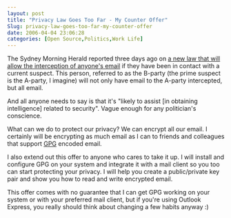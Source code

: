 ```yaml
---
layout: post
title: "Privacy Law Goes Too Far - My Counter Offer"
Slug: privacy-law-goes-too-far-my-counter-offer
date: 2006-04-04 23:06:28
categories: [Open Source,Politics,Work Life]
---
```

The Sydney Morning Herald reported three days ago on [a new law that will allow the interception of anyone's email](http://www.smh.com.au/news/opinion/more-than-ever-watch-what-you-say/2006/04/02/1143916406540.html) if they have been in contact with a current suspect. This person, referred to as the B-party (the prime suspect is the A-party, I imagine) will not only have email to the A-party intercepted, but all email.

And all anyone needs to say is that it's "likely to assist \[in obtaining intelligence\] related to security". Vague enough for any politician's conscience.

What can we do to protect our privacy? We can encrypt all our email. I certainly will be encrypting as much email as I can to friends and colleagues that support [GPG](http://www.gnupg.org/) encoded email.

I also extend out this offer to anyone who cares to take it up. I will install and configure GPG on your system and integrate it with a mail client so you too can start protecting your privacy. I will help you create a public/private key pair and show you how to read and write encrypted email.

This offer comes with no guarantee that I can get GPG working on your system or with your preferred mail client, but if you're using Outlook Express, you really should think about changing a few habits anyway :)
